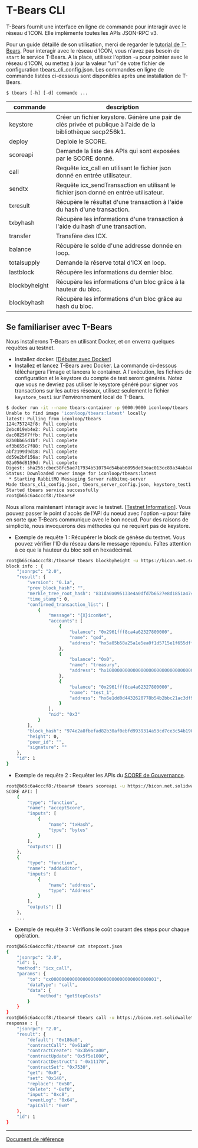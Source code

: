# T-Bears CLI

T-Bears fournit une interface en ligne de commande pour interagir avec le réseau d'ICON. Elle implémente toutes les APIs JSON-RPC v3.

Pour un guide détaillé de son utilisation, merci de regarder le [tutorial de T-Bears](https://github.com/icon-project/t-bears/blob/master/README.md). 
Pour interagir avec le réseau d'ICON, vous n'avez pas besoin de `start` le service T-Bears.
A la place, utilisez l'option `-u` pour pointer avec le réseau d'ICON, ou mettez à jour la valeur "uri" de votre fichier de configuration tbears_cli_config.json.
Les commandes en ligne de commande listées ci-dessous sont disponibles après une installation de T-Bears.

```console
$ tbears [-h] [-d] commande ...
```

| commande | description |
|-------|-------|
| keystore | Créer un fichier keystore. Génère une pair de clés privée et publique à l'aide de la bibliothèque secp256k1. |
| deploy | Deploie le SCORE. |
| scoreapi | Demande la liste des APIs qui sont exposées par le SCORE donné. |
| call | Requête icx_call en utilisant le fichier json donné en entrée utilisateur. |
| sendtx | Requête icx_sendTransaction en utilisant le fichier json donné en entrée utilisateur. |
| txresult | Récupère le résultat d'une transaction à l'aide du hash d'une transaction. |
| txbyhash | Récupère les informations d'une transaction à l'aide du hash d'une transaction. |
| transfer | Transfère des ICX. |
| balance | Récupère le solde d'une addresse donnée en loop. |
| totalsupply | Demande la réserve total d'ICX en loop. |
| lastblock | Récupère les informations du dernier bloc. |
| blockbyheight | Récupère les informations d'un bloc grâce à la hauteur du bloc. |
| blockbyhash | Récupère les informations d'un bloc grâce au hash du bloc. |

## Se familiariser avec T-Bears
Nous installerons T-Bears en utilisant Docker, et on enverra quelques requêtes au testnet.

- Installez docker. [[Débuter avec Docker](https://www.docker.com/get-started)]
- Installez et lancez T-Bears avec Docker.
La commande ci-dessous téléchargera l'image et lancera le container.
A l'exécution, les fichiers de configuration et le keystore du compte de test seront générés.
Notez que vous ne devriez pas utiliser le keystore généré pour signer vos transactions sur les autres réseaux,
utilisez seulement le fichier `keystore_test1` sur l'environnement local de T-Bears.

```bash
$ docker run -it --name tbears-container -p 9000:9000 iconloop/tbears
Unable to find image 'iconloop/tbears:latest' locally
latest: Pulling from iconloop/tbears
124c757242f8: Pull complete 
2ebc019eb4e2: Pull complete 
dac0825f7ffb: Pull complete 
82b0bb65d1bf: Pull complete 
ef3b655c7f88: Pull complete 
abf2199d9d18: Pull complete 
dd59e2bf156a: Pull complete 
02a056d8159d: Pull complete 
Digest: sha256:cbec58fc5ae717934b510794d54bab6095de03eac013cc89a34ab1a8899e1813
Status: Downloaded newer image for iconloop/tbears:latest
 * Starting RabbitMQ Messaging Server rabbitmq-server                    [ OK ] 
Made tbears_cli_config.json, tbears_server_config.json, keystore_test1 successfully
Started tbears service successfully
root@b65c6a4cccf8:/tbears#
```

Nous allons maintenant interagir avec le testnet.
[[Testnet Information](icon_network-fr.md#testnet-for-dapps)].
Vous pouvez passer le point d'accès de l'API du noeud avec l'option -u pour faire en sorte que T-Bears communique avec le bon noeud.
Pour des raisons de simplicité, nous invoquerons des méthodes qui ne requiert pas de keystore.
- Exemple de requête 1 : Récupérer le block de génèse du testnet. Vous pouvez vérifier l'ID du réseau dans le message répondu.
Faîtes attention à ce que la hauteur du bloc soit en hexadécimal.

```bash
root@b65c6a4cccf8:/tbears# tbears blockbyheight -u https://bicon.net.solidwallet.io/api/v3 0x0
block info : {
    "jsonrpc": "2.0",
    "result": {
        "version": "0.1a",
        "prev_block_hash": "",
        "merkle_tree_root_hash": "831da0a095133e4a0dfd7b6527e8d1851a474dfface9748ec2fe2c6464d345ed",
        "time_stamp": 0,
        "confirmed_transaction_list": [
            {
                "message": "{X}iconNet",
                "accounts": [
                    {
                        "balance": "0x2961fff8ca4a62327800000",
                        "name": "god",
                        "address": "hx5a05b58a25a1e5ea0f1d5715e1f655dffc1fb30a"
                    },
                    {
                        "balance": "0x0",
                        "name": "treasury",
                        "address": "hx1000000000000000000000000000000000000000"
                    },
                    {
                        "balance": "0x2961fff8ca4a62327800000",
                        "name": "test_1",
                        "address": "hx6e1dd0d4432620778b54b2bbc21ac3df961adf89"
                    }
                ],
                "nid": "0x3"
            }
        ],
        "block_hash": "974e2a8fbefad82b30af0ebfd9939314a53cd7ce3c54b19079b59501122987fe",
        "height": 0,
        "peer_id": "",
        "signature": ""
    },
    "id": 1
}

```

- Exemple de requête 2 : Requêter les APIs du [SCORE de Gouvernance](https://github.com/icon-project/governance/blob/master/README.md).

```bash
root@b65c6a4cccf8:/tbears# tbears scoreapi -u https://bicon.net.solidwallet.io/api/v3 cx0000000000000000000000000000000000000001
SCORE API: [
    {
        "type": "function",
        "name": "acceptScore",
        "inputs": [
            {
                "name": "txHash",
                "type": "bytes"
            }
        ],
        "outputs": []
    },
    {
        "type": "function",
        "name": "addAuditor",
        "inputs": [
            {
                "name": "address",
                "type": "Address"
            }
        ],
        "outputs": []
    },
    ...
```

- Exemple de requête 3 : Vérifions le coût courant des steps pour chaque opération. 

```bash
root@b65c6a4cccf8:/tbears# cat stepcost.json 
{
    "jsonrpc": "2.0",
    "id": 1,
    "method": "icx_call",
    "params": {
        "to": "cx0000000000000000000000000000000000000001",
        "dataType": "call",
        "data": {
            "method": "getStepCosts"
        }
    }
}
root@b65c6a4cccf8:/tbears# tbears call -u https://bicon.net.solidwallet.io/api/v3 stepcost.json
response : {
    "jsonrpc": "2.0",
    "result": {
        "default": "0x186a0",
        "contractCall": "0x61a8",
        "contractCreate": "0x3b9aca00",
        "contractUpdate": "0x5f5e1000",
        "contractDestruct": "-0x11170",
        "contractSet": "0x7530",
        "get": "0x0",
        "set": "0x140",
        "replace": "0x50",
        "delete": "-0xf0",
        "input": "0xc8",
        "eventLog": "0x64",
        "apiCall": "0x0"
    },
    "id": 1
}
```

---
[Document de référence](https://github.com/icon-project/icon-project.github.io/tree/bdca96e297edfcd204b8d44aae32ecc52a27a932)